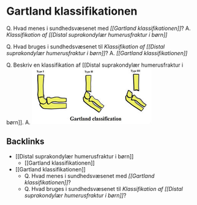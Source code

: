 # Gartland klassifikationen
Q. Hvad menes i sundhedsvæsenet med *[[Gartland klassifikationen]]*? 
A. *Klassifikation af [[Distal suprakondylær humerusfraktur i børn]]*

Q. Hvad bruges i sundhedsvæsenet til *Klassifikation af [[Distal suprakondylær humerusfraktur i børn]]*? 
A. *[[Gartland klassifikationen]]* 

Q. Beskriv en klassifikation af [[Distal suprakondylær humerusfraktur i børn]].
A. 
![](BearImages/2C804C40-35FB-40BC-99A7-829FB1E82855-7035-0000233F7C453D02/98290EC9-33AE-46FA-B686-4A6B125278FF.png)

## Backlinks
* [[Distal suprakondylær humerusfraktur i børn]]
	* [[Gartland klassifikationen]]
* [[Gartland klassifikationen]]
	* Q. Hvad menes i sundhedsvæsenet med *[[Gartland klassifikationen]]*? 
	* Q. Hvad bruges i sundhedsvæsenet til *Klassifikation af [[Distal suprakondylær humerusfraktur i børn]]*? 

<!-- #anki/tag/med/Orto #anki/deck/Medicine -->

<!-- {BearID:889482AF-5F01-4279-9CB8-3633FF0372B3-7035-000023316D3D4806} -->
